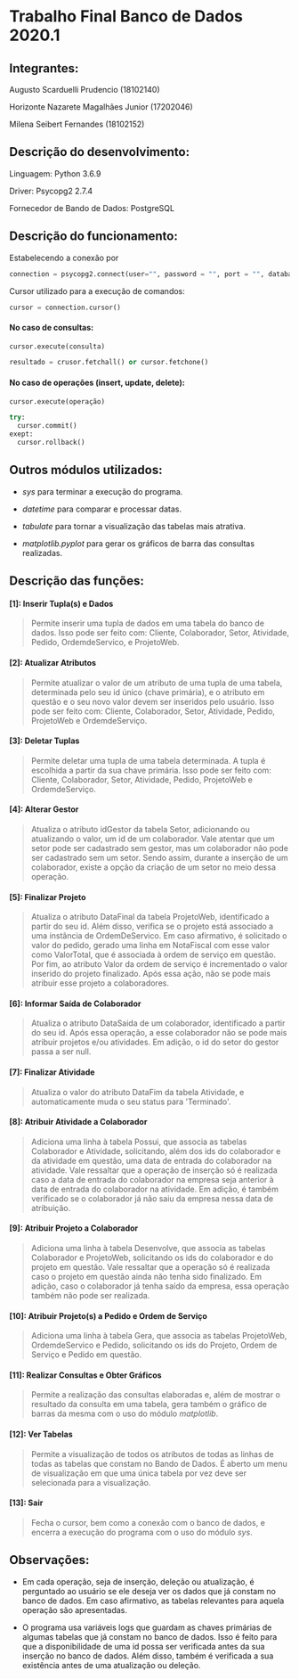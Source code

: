 # Trabalho Final Banco de Dados 2020.1

## Integrantes:

Augusto Scarduelli Prudencio (18102140)

Horizonte Nazarete Magalhães Junior (17202046)

Milena Seibert Fernandes (18102152)

## Descrição do desenvolvimento:

Linguagem: Python 3.6.9

Driver: Psycopg2 2.7.4

Fornecedor de Bando de Dados: PostgreSQL

## Descrição do funcionamento:

Estabelecendo a conexão por 
```python
connection = psycopg2.connect(user="", password = "", port = "", database = "")
```

Cursor utilizado para a execução de comandos:

```python
cursor = connection.cursor()
```

#### No caso de consultas: 
```python
cursor.execute(consulta)

resultado = crusor.fetchall() or cursor.fetchone()
```
#### No caso de operações (insert, update, delete):

```python
cursor.execute(operação)

try:
  cursor.commit()
exept:
  cursor.rollback()

```

## Outros módulos utilizados:

- *sys* para terminar a execução do programa.

- *datetime* para comparar e processar datas.

- *tabulate* para tornar a visualização das tabelas mais atrativa.

- *matplotlib.pyplot* para gerar os gráficos de barra das consultas realizadas.

## Descrição das funções:

#### [1]: Inserir Tupla(s) e Dados

> Permite inserir uma tupla de dados em uma tabela do banco de dados. Isso pode ser feito com: Cliente, Colaborador, Setor, Atividade, Pedido, OrdemdeServico, e ProjetoWeb.

#### [2]: Atualizar Atributos

> Permite atualizar o valor de um atributo de uma tupla de uma tabela, determinada pelo seu id único (chave primária), e o atributo em questão e o seu novo valor devem ser inseridos pelo usuário. Isso pode ser feito com: Cliente, Colaborador, Setor, Atividade, Pedido, ProjetoWeb e OrdemdeServiço.

#### [3]: Deletar Tuplas

> Permite deletar uma tupla de uma tabela determinada. A tupla é escolhida a partir da sua chave primária. Isso pode ser feito com: Cliente, Colaborador, Setor, Atividade, Pedido, ProjetoWeb e OrdemdeServiço.

#### [4]: Alterar Gestor

> Atualiza o atributo idGestor da tabela Setor, adicionando ou atualizando o valor, um id de um colaborador. Vale atentar que um setor pode ser cadastrado sem gestor, mas um colaborador não pode ser cadastrado sem um setor. Sendo assim, durante a inserção de um colaborador, existe a opção da criação de um setor no meio dessa operação.

#### [5]: Finalizar Projeto

> Atualiza o atributo DataFinal da tabela ProjetoWeb, identificado a partir do seu id. Além disso, verifica se o projeto está associado a uma instância de OrdemDeServico. Em caso afirmativo, é solicitado o valor do pedido, gerado uma linha em NotaFiscal com esse valor como ValorTotal, que é associada à ordem de serviço em questão. Por fim, ao atributo Valor da ordem de serviço é incrementado o valor inserido do projeto finalizado. Após essa ação, não se pode mais atribuir esse projeto a colaboradores.

#### [6]: Informar Saída de Colaborador

> Atualiza o atributo DataSaida de um colaborador, identificado a partir do seu id. Após essa operação, a esse colaborador não se pode mais atribuir projetos e/ou atividades. Em adição, o id do setor do gestor passa a ser null.

#### [7]: Finalizar Atividade

> Atualiza o valor do atributo DataFim da tabela Atividade, e automaticamente muda o seu status para 'Terminado'.

#### [8]: Atribuir Atividade a Colaborador

> Adiciona uma linha à tabela Possui, que associa as tabelas Colaborador e Atividade, solicitando, além dos ids do colaborador e da atividade em questão, uma data de entrada do colaborador na atividade. Vale ressaltar que a operação de inserção só é realizada caso a data de entrada do colaborador na empresa seja anterior à data de entrada do colaborador na atividade. Em adição, é também verificado se o colaborador já não saiu da empresa nessa data de atribuição.

#### [9]: Atribuir Projeto a Colaborador

>  Adiciona uma linha à tabela Desenvolve, que associa as tabelas Colaborador e ProjetoWeb, solicitando os ids do colaborador e do projeto em questão. Vale ressaltar que a operação só é realizada caso o projeto em questão ainda não tenha sido finalizado. Em adição, caso o colaborador já tenha saído da empresa, essa operação também não pode ser realizada.

#### [10]: Atribuir Projeto(s) a Pedido e Ordem de Serviço

> Adiciona uma linha à tabela Gera, que associa as tabelas ProjetoWeb, OrdemdeServico e Pedido, solicitando os ids do Projeto, Ordem de Serviço e Pedido em questão.

#### [11]: Realizar Consultas e Obter Gráficos

> Permite a realização das consultas elaboradas e, além de mostrar o resultado da consulta em uma tabela, gera também o gráfico de barras da mesma com o uso do módulo *matplotlib*.

#### [12]: Ver Tabelas

> Permite a visualização de todos os atributos de todas as linhas de todas as tabelas que constam no Bando de Dados. É aberto um menu de visualização em que uma única tabela por vez deve ser selecionada para a visualização.

#### [13]: Sair

> Fecha o cursor, bem como a conexão com o banco de dados, e encerra a execução do programa com o uso do módulo *sys*.

## Observações:

- Em cada operação, seja de inserção, deleção ou atualização, é perguntado ao usuário se ele deseja ver os dados que já constam no banco de dados. Em caso afirmativo, as tabelas relevantes para aquela operação são apresentadas.

- O programa usa variáveis logs que guardam as chaves primárias de algumas tabelas que já constam no banco de dados. Isso é feito para que a disponibilidade de uma id possa ser verificada antes da sua inserção no banco de dados. Além disso, também é verificada a sua existência antes de uma atualização ou deleção.

